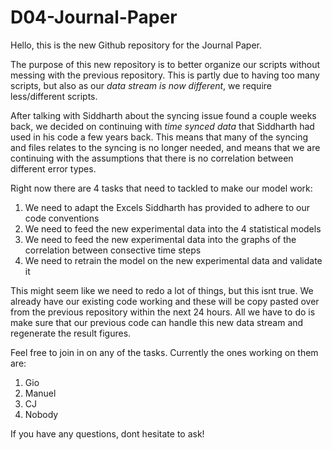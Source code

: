 # D04-Journal-Paper

Hello, this is the new Github repository for the Journal Paper.

The purpose of this new repository is to better organize our scripts without messing
with the previous repository. This is partly due to having too many scripts, but also
as our *data stream is now different*, we require less/different scripts.

After talking with Siddharth about the syncing issue found a couple weeks back, we decided
on continuing with *time synced data* that Siddharth had used in his code a few years back.
This means that many of the syncing and files relates to the syncing is no longer needed,
and means that we are continuing with the assumptions that there is no correlation between
different error types.

Right now there are 4 tasks that need to tackled to make our model work:

1. We need to adapt the Excels Siddharth has provided to adhere to our code conventions
2. We need to feed the new experimental data into the 4 statistical models
3. We need to feed the new experimental data into the graphs of the correlation between consective time steps
4. We need to retrain the model on the new experimental data and validate it

This might seem like we need to redo a lot of things, but this isnt true. We already have our
existing code working and these will be copy pasted over from the previous repository within the next 24 hours. All we have to do is make sure that our previous code can handle this new data stream and
regenerate the result figures.

Feel free to join in on any of the tasks. Currently the ones working on them are:
1. Gio
2. Manuel
3. CJ
4. Nobody

If you have any questions, dont hesitate to ask!

